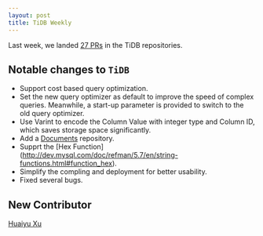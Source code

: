 ```yaml
---
layout: post
title: TiDB Weekly
---
```


Last week, we landed [27 PRs](https://github.com/pingcap/tidb/pulls?utf8=%E2%9C%93&q=is%3Apr%20is%3Amerged%20merged%3A2016-07-23..2016-07-29%20) in the TiDB repositories.

## Notable changes to `TiDB`
+ Support cost based query optimization. 
+ Set the new query optimizer as default to improve the speed of complex queries. Meanwhile, a start-up parameter is provided to switch to the old query optimizer.
+ Use Varint to encode the Column Value with integer type and Column ID, which saves storage space significantly.
+ Add a [Documents](https://github.com/pingcap/docs) repository.
+ Supprt the [Hex Function] (http://dev.mysql.com/doc/refman/5.7/en/string-functions.html#function_hex).
+ Simplify the compling and deployment for better usability.
+ Fixed several bugs.

## New Contributor
[Huaiyu Xu](https://github.com/XuHuaiyu)